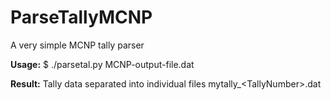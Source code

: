 # ParseTallyMCNP
A very simple MCNP tally parser

**Usage:**
$ ./parsetal.py MCNP-output-file.dat

**Result:**
Tally data separated into individual files mytally_\<TallyNumber\>.dat

